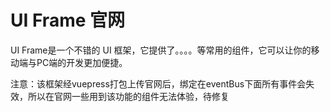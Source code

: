 # UI Frame 官网

UI Frame是一个不错的 UI 框架，它提供了。。。。等常用的组件，它可以让你的移动端与PC端的开发更加便捷。

注意：该框架经vuepress打包上传官网后，绑定在eventBus下面所有事件会失效，所以在官网一些用到该功能的组件无法体验，待修复